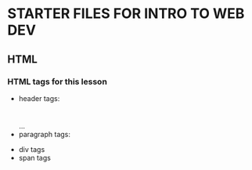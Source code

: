# STARTER FILES FOR INTRO TO WEB DEV

## HTML

### HTML tags for this lesson

- header tags: <h1></h1><h2></h2><h3></h3>...
- paragraph tags: <p></p>
- div tags <div></div>
- span tags <span></span>